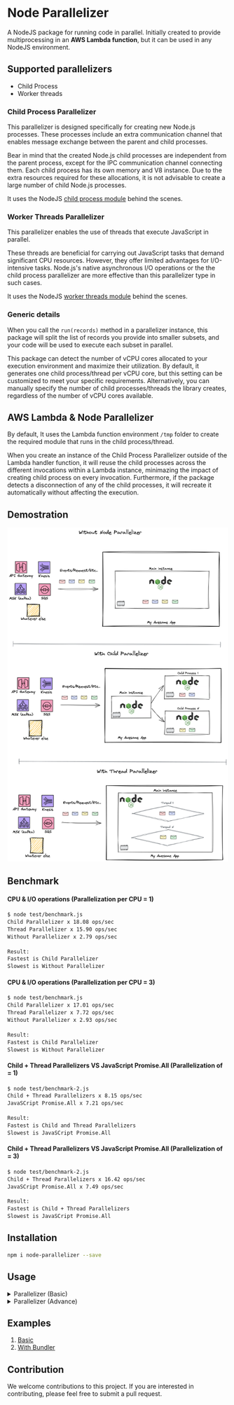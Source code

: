 # Node Parallelizer
A NodeJS package for running code in parallel. Initially created to provide multiprocessing in an **AWS Lambda function**, but it can be used in any NodeJS environment.

## Supported parallelizers
- Child Process
- Worker threads

### Child Process Parallelizer
This parallelizer is designed specifically for creating new Node.js processes. These processes include an extra communication channel that enables message exchange between the parent and child processes.

Bear in mind that the created Node.js child processes are independent from the parent process, except for the IPC communication channel connecting them. Each child process has its own memory and V8 instance. Due to the extra resources required for these allocations, it is not advisable to create a large number of child Node.js processes.

It uses the NodeJS [child process module](https://nodejs.org/api/child_process.html) behind the scenes.

### Worker Threads Parallelizer
This parallelizer enables the use of threads that execute JavaScript in parallel.

These threads are beneficial for carrying out JavaScript tasks that demand significant CPU resources. However, they offer limited advantages for I/O-intensive tasks. Node.js's native asynchronous I/O operations or the the child process parallelizer are more effective than this parallelizer type in such cases.

It uses the NodeJS [worker threads module](https://nodejs.org/api/worker_threads.html) behind the scenes.

### Generic details
When you call the `run(records)` method in a parallelizer instance, this package will split the list of records you provide into smaller subsets, and your code will be used to execute each subset in parallel.

This package can detect the number of vCPU cores allocated to your execution environment and maximize their utilization. By default, it generates one child process/thread per vCPU core, but this setting can be customized to meet your specific requirements. Alternatively, you can manually specify the number of child processes/threads the library creates, regardless of the number of vCPU cores available.

## AWS Lambda & Node Parallelizer
By default, It uses the Lambda function environment `/tmp` folder to create the required module that runs in the child process/thread.

When you create an instance of the Child Process Parallelizer outside of the Lambda handler function, it will reuse the child processes across the different invocations within a Lambda instance, minimazing the impact of creating child process on every invocation. Furthermore, if the package detects a disconnection of any of the child processes, it will recreate it automatically without affecting the execution.

## Demostration
![Alt text describing the image](./images/node-parallelizer.png)

## Benchmark

#### CPU & I/O operations (Parallelization per CPU = 1)
```bash
$ node test/benchmark.js
Child Parallelizer x 18.08 ops/sec
Thread Parallelizer x 15.90 ops/sec
Without Parallelizer x 2.79 ops/sec

Result: 
Fastest is Child Parallelizer
Slowest is Without Parallelizer
```

#### CPU & I/O operations (Parallelization per CPU = 3)
```bash
$ node test/benchmark.js
Child Parallelizer x 17.01 ops/sec
Thread Parallelizer x 7.72 ops/sec
Without Parallelizer x 2.93 ops/sec

Result: 
Fastest is Child Parallelizer
Slowest is Without Parallelizer
```

#### Child + Thread Parallelizers VS JavaScript Promise.All (Parallelization of = 1)
```bash
$ node test/benchmark-2.js
Child + Thread Parallelizers x 8.15 ops/sec
JavaSCript Promise.All x 7.21 ops/sec

Result: 
Fastest is Child and Thread Parallelizers
Slowest is JavaSCript Promise.All
```

#### Child + Thread Parallelizers VS JavaScript Promise.All (Parallelization of = 3)
```bash
$ node test/benchmark-2.js
Child + Thread Parallelizers x 16.42 ops/sec
JavaSCript Promise.All x 7.49 ops/sec

Result: 
Fastest is Child + Thread Parallelizers
Slowest is JavaSCript Promise.All
```
## Installation
```bash
npm i node-parallelizer --save
```

## Usage
<details>
  <summary>Parallelizer (Basic)</summary>

  #### Class instantiation
`Parallelizer({ type = 'child-process', tmpPath = '/tmp', filePath, processBatchFunctionName, parallelization = false, parallelizationPerCPU = 1, debug = false })`

**Parameters**
- `type` (String) (Default value: 'child-process') (Options: 'child-process' | 'worker-threads'): The parallelizer type to be used.
- `tmpPath` (String) (Default value: '/tmp'): The path where the module that runs in the thread will be created.
- `filePath` (String): The absolute path to the file that contains the function that will be executed in parallel.
- `processBatchFunctionName` (String): The name of the function that will be executed in parallel.
- `parallelization` (Number|false) (Default value: false): The exact number of processes/threads that will be created. If false, it is based on the CPU cores available.
- `parallelizationPerCPU` (Number) (Default value: 1): If the `parallelization` is set to `false`, this parameter defines the amount of processes/threads per CPU.
- `debug` (Boolean) (Default value: false): Enables the internal logs for debuggin purposes.
#### Main methods
`run(batch, params = null)`

**Parameters**
- `batch` (Array): The records you want to process in parallel.
- `params` (Object) (Default value: false): Parameters that will be passed to each child/thread process.

**Returns** (Array): The processes/threads' responses.
#### Using the Node Parallizer in AWS Lambda.
In this example, the repository structure looks like this
```
src/
  handler.js
  parallel.js
serverless.yml
package.json
```

The below snippet represents your Lambda handler
```javascript
// handler.js

const { Parallelizer, PARALLELIZER_CHILD, PARALLELIZER_THREADS } = require("node-parallelizer");

// Creates a new parallelizer instance.
const parallelizer = new Parallelizer({ type: PARALLELIZER_CHILD, filePath: "/var/task/src/parallel.js", processBatchFunctionName: 'batchProcessor' });

module.exports.handler = async(event) => {
  // Run batch in parallel
  const responses = await parallelizer.run(event.Records);
  
  console.log(responses);
};

```
> Make sure to provide the filePath parameter as an absolute path. In this example, we've included '/var/task/' prefix in the path because Lambda deploys your code within that folder.

The below snippet represents the code you want to run in parallel
```javascript
// parallel.js

const batchProcessor = ({ batch }) => {
  
  //
  // HERE YOUR CODE
  //

  return { success: true, count: batch.length }
}


module.exports = { batchProcessor }

```
> Verify that the input signature of your function (in this case, batchProcessor) includes batch as a parameter, as it contains the subset of records that a child process will handle.
  
</details>

<details>
  <summary>Parallelizer (Advance)</summary>

  #### Class instantiation
`Parallelizer([{ id: "only-cpu", type = 'worker-threads', tmpPath = '/tmp', filePath, processBatchFunctionName, parallelization = false, parallelizationPerCPU = 1, debug = false }, { id: "only-io", type = 'child-process', tmpPath = '/tmp', filePath, processBatchFunctionName, parallelization = false, parallelizationPerCPU = 1, debug = false }])`

**Parameters**
- List of:
  - `id` (String): The unique identifier for your Child/Thread internal instance.
  - `type` (String) (Default value: 'child-process') (Options: 'child-process' | 'worker-threads'): The parallelizer type to be used.
  - `tmpPath` (String) (Default value: '/tmp'): The path where the module that runs in the thread will be created.
  - `filePath` (String): The absolute path to the file that contains the function that will be executed in parallel.
  - `processBatchFunctionName` (String): The name of the function that will be executed in parallel.
  - `parallelization` (Number|false) (Default value: false): The exact number of processes/threads that will be created. If false, it is based on the CPU cores available.
  - `parallelizationPerCPU` (Number) (Default value: 1): If the `parallelization` is set to `false`, this parameter defines the amount of processes/threads per CPU.
  - `debug` (Boolean) (Default value: false): Enables the internal logs for debuggin purposes.
#### Main methods
`run([{ id: "only-cpu", batch: batchOne, params = {var: 1} },{ id: "only-io", batch: batchTwo }])`

**Parameters**
- `id` (String): The unique identifier for your Child/Thread internal instance.
- `batch` (Array): The records you want to process in parallel.
- `params` (Object) (Default value: false): Parameters that will be passed to each child/thread process.

**Returns** (Array): A list with the processes/threads' responses.
#### Using the Node Parallizer in AWS Lambda.
In this example, the repository structure looks like this
```
src/
  handler.js
  parallel.js
serverless.yml
package.json
```

The below snippet represents your Lambda handler
```javascript
// handler.js

const { Parallelizer, PARALLELIZER_CHILD, PARALLELIZER_THREADS } = require("node-parallelizer");

// Creates a new parallelizer instance with multiple different parallelizers.
const parallelizer = new Parallelizer([
  { id: "with-threads", type: PARALLELIZER_THREADS, parallelization: 2, filePath: "/var/task/src/parallel.js", processBatchFunctionName: 'batchProcessorOne' },
  { id: "with-processes", type: PARALLELIZER_CHILD, parallelization: 4, filePath: "/var/task/src/parallel.js", processBatchFunctionName: 'batchProcessorTwo' },
]);

module.exports.handler = async(event) => {
  // Run batch in parallel
  const responses = await parallelizer.run([
    { id: "with-threads", batch: event.batchOne },
    { id: "with-processes", batch: event.batchTwo },
  ])
  
  console.log(responses);
};

```
> Make sure to provide the filePath parameter as an absolute path. In this example, we've included '/var/task/' prefix in the path because Lambda deploys your code within that folder.

> Notice that we have added a new parameter called 'id'. This is used to distinguish between the various types of parallelizers and to pass the appropriate batch.

The below snippet represents the code you want to run in parallel
```javascript
// parallel.js

const batchProcessorOne = ({ batch }) => {
  
  //
  // HERE YOUR CODE
  //

  return { success: true, count: batch.length }
}

const batchProcessorTwo = ({ batch }) => {
  
  //
  // HERE YOUR CODE
  //

  return { success: true, count: batch.length }
}


module.exports = { batchProcessorOne, batchProcessorTwo }

```
> Verify that the input signature of your function (in this case, batchProcessorOne and batchProcessorTwo) includes batch as a parameter, as it contains the subset of records that a child process will handle.
  
</details>


## Examples

1. [Basic](https://github.com/Edujugon/node-parallelizer/tree/main/examples/basic)
2. [With Bundler](https://github.com/Edujugon/node-parallelizer/tree/main/examples/with-bundler)

## Contribution
We welcome contributions to this project. If you are interested in contributing, please feel free to submit a pull request.
